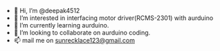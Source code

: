 - 👋 Hi, I’m @deepak4512
- 👀 I’m interested in interfacing motor driver(RCMS-2301) with aurduino 
- 🌱 I’m currently learning aurduino.
- 💞️ I’m looking to collaborate on aurduino coding.
- 📫 mail me on sunrecklace123@gmail.com

<!---
deepak4512/deepak4512 is a ✨ special ✨ repository because its `README.md` (this file) appears on your GitHub profile.
You can click the Preview link to take a look at your changes.
--->
